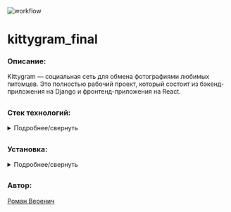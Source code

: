 ![workflow](https://github.com/veromanich/kittygram_final/actions/workflows/main.yml/badge.svg)

# kittygram_final
### Описание:
Kittygram — социальная сеть для обмена фотографиями любимых питомцев. Это полностью рабочий проект, который состоит из бэкенд-приложения на Django и фронтенд-приложения на React.
##
### Стек технологий:
<details>
<summary>Подробнее/свернуть</summary>

- Python 3.9
- Django 3.2.3
- React
- DRF
- Djoser
</details>

##
### Установка:
<details>
<summary>Подробнее/свернуть</summary>
  
Клонировать репозиторий и перейти в него в командной строке:
```
git clone https://github.com/veromanich/kittygram_final.git
```
```
cd kittygram_final
```
Cоздать и активировать виртуальное окружение:
```
python3 -m venv env
```
```
source env/bin/activate
```
Установить зависимости из файла requirements.txt:
```
python3 -m pip install --upgrade pip
```
```
pip install -r requirements.txt
```
Выполнить миграции:
```
python3 manage.py migrate
```
В корне проекта создать файл .env:
```
touch .env
```
Добавить в .env следующие переменные:
```
POSTGRES_DB=kittygram
POSTGRES_USER=kittygram_user
POSTGRES_PASSWORD=kittygram_password
DB_NAME=kittygram
DB_HOST=db
DB_PORT=5432
SECRET_KEY=
DEBUG=# True/False
ALLOWED_HOSTS=127.0.0.1,localhost
```
Запустить проект:
```
python3 manage.py runserver
```
</details>

##
### Автор:
[Роман Веренич](https://github.com/veromanich)
